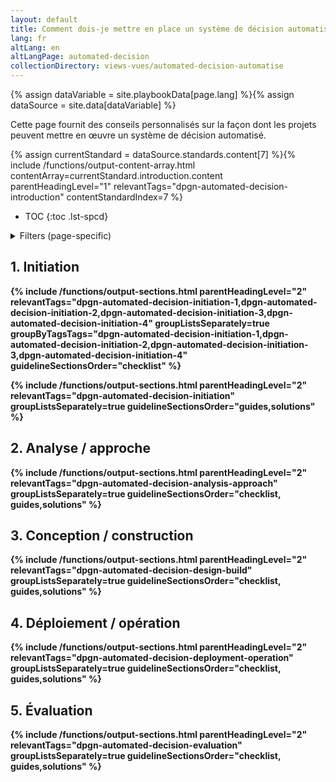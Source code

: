 ```yaml
---
layout: default
title: Comment dois-je mettre en place un système de décision automatisé? (ébauche)
lang: fr
altLang: en
altLangPage: automated-decision
collectionDirectory: views-vues/automated-decision-automatise
---
```

{% assign dataVariable = site.playbookData[page.lang] %}{%
assign dataSource = site.data[dataVariable] %}

Cette page fournit des conseils personnalisés sur la façon dont les projets peuvent mettre en œuvre un système de décision automatisé.

{% assign currentStandard = dataSource.standards.content[7] %}{%
include /functions/output-content-array.html contentArray=currentStandard.introduction.content parentHeadingLevel="1" relevantTags="dpgn-automated-decision-introduction" contentStandardIndex=7 %}

<!-- markdownlint-disable MD032 -->
- TOC
{:toc .lst-spcd}
<!-- markdownlint-enable MD032 -->

<details>
<summary markdown="0">Filters (page-specific)</summary>
<form action="#" method="post" class="wb-contentfilter">
<fieldset>
<legend>Automated Decision System type</legend>
<ul class="list-unstyled">
<li><input type="checkbox" id="dpgn-automated-decision-type-file-triage-assignment" /> <label for="dpgn-automated-decision-type-file-triage-assignment">File triage or assignment</label></li>
<li><input type="checkbox" id="dpgn-automated-decision-type-risk-scoring-categorization" /> <label for="dpgn-automated-decision-type-risk-scoring-categorization">Risk scoring or categorization</label></li>
<li><input type="checkbox" id="dpgn-automated-decision-type-recommendation" /> <label for="dpgn-automated-decision-type-recommendation">Recommendation to take a certain course of action</label></li>
<li><input type="checkbox" id="dpgn-automated-decision-type-full-decision" /> <label for="dpgn-automated-decision-type-full-decision">Full end-to-end decision</label></li>
</ul>
</fieldset>

<fieldset>
<legend>Impact level</legend>
<ul class="list-unstyled">
<li><input type="checkbox" id="dpgn-automated-decision-level-i" /> <label for="dpgn-automated-decision-level-i">Level I</label></li>
<li><input type="checkbox" id="dpgn-automated-decision-level-ii" /> <label for="dpgn-automated-decision-level-ii">Level II</label></li>
<li><input type="checkbox" id="dpgn-automated-decision-level-iii" /> <label for="dpgn-automated-decision-level-iii">Level III</label></li>
<li><input type="checkbox" id="dpgn-automated-decision-level-iv" /> <label for="dpgn-automated-decision-level-iv">Level IV</label></li>
</ul>

<details>
<summary markdown="0">Impact level details</summary>
<dl>
<dt>Level I</dt>
<dd>
<p><strong>The decision has a little to no impact on the rights or interests of an individual, community, organization, sociey, or the environment.</strong></p>
<p>Erroneous decision could reasonably be expected to cause nil to minimial harm.</p>
</dd>
<dt>Level II</dt>
<dd>
<p><strong>The decision has a moderate impact on the rights or interests of an individual, community, organization, sociey, or the environment.</strong></p>
<p>Compromise could reasonably be expected to cause minimal to moderate harm.</p>
</dd>
<dt>Level III</dt>
<dd>
<p><strong>The decision has a high impact on the rights or interests of an individual, community, organization, sociey, or the environment.</p>
<p>Compromise could reasonably be expected to cause moderate to serious harm.</p>
</dd>
<dt>Level IV</dt>
<dd>
<p><strong>The decision has a very high impact on the rights or interests of an individual, community, organization, sociey, or the environment.</p>
<p>Compromise could reasonably be expected to cause serious to catastrophic harm.</p>
</dd>
</dl>
</details>
</fieldset>
<input type="button" value="{{ site.ApplyFilters[page.lang] }}" class="btn btn-primary contentfilter-button" />
</form>
</details>

<section>

## 1. Initiation

{% include /functions/output-sections.html parentHeadingLevel="2" relevantTags="dpgn-automated-decision-initiation-1,dpgn-automated-decision-initiation-2,dpgn-automated-decision-initiation-3,dpgn-automated-decision-initiation-4" groupListsSeparately=true groupByTagsTags="dpgn-automated-decision-initiation-1,dpgn-automated-decision-initiation-2,dpgn-automated-decision-initiation-3,dpgn-automated-decision-initiation-4" guidelineSectionsOrder="checklist" %}

{% include /functions/output-sections.html parentHeadingLevel="2" relevantTags="dpgn-automated-decision-initiation" groupListsSeparately=true guidelineSectionsOrder="guides,solutions" %}

</section>

<section>

## 2. Analyse / approche

{% include /functions/output-sections.html parentHeadingLevel="2" relevantTags="dpgn-automated-decision-analysis-approach" groupListsSeparately=true guidelineSectionsOrder="checklist, guides,solutions" %}

</section>

<section>

## 3. Conception / construction

{% include /functions/output-sections.html parentHeadingLevel="2" relevantTags="dpgn-automated-decision-design-build" groupListsSeparately=true guidelineSectionsOrder="checklist, guides,solutions" %}

</section>

<section>

## 4. Déploiement / opération

{% include /functions/output-sections.html parentHeadingLevel="2" relevantTags="dpgn-automated-decision-deployment-operation" groupListsSeparately=true guidelineSectionsOrder="checklist, guides,solutions" %}

</section>

<section>

## 5. Évaluation

{% include /functions/output-sections.html parentHeadingLevel="2" relevantTags="dpgn-automated-decision-evaluation" groupListsSeparately=true guidelineSectionsOrder="checklist, guides,solutions" %}

</section>
